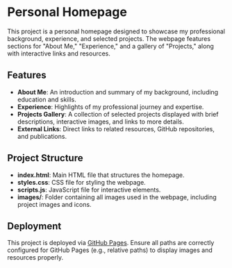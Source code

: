 # Personal Homepage

This project is a personal homepage designed to showcase my professional background, experience, and selected projects. The webpage features sections for "About Me," "Experience," and a gallery of "Projects," along with interactive links and resources.

## Features

- **About Me**: An introduction and summary of my background, including education and skills.
- **Experience**: Highlights of my professional journey and expertise.
- **Projects Gallery**: A collection of selected projects displayed with brief descriptions, interactive images, and links to more details.
- **External Links**: Direct links to related resources, GitHub repositories, and publications.

## Project Structure

- **index.html**: Main HTML file that structures the homepage.
- **styles.css**: CSS file for styling the webpage.
- **scripts.js**: JavaScript file for interactive elements.
- **images/**: Folder containing all images used in the webpage, including project images and icons.

## Deployment

This project is deployed via [GitHub Pages](https://pages.github.com/). Ensure all paths are correctly configured for GitHub Pages (e.g., relative paths) to display images and resources properly.